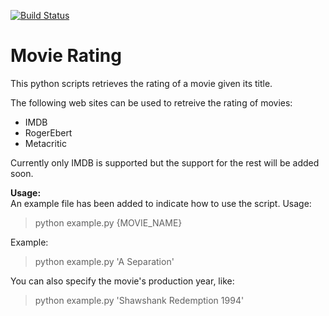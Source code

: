 [![Build Status](https://travis-ci.org/meysammahfouzi/movie-rating.svg?branch=master)](https://travis-ci.org/meysammahfouzi/movie-rating)
# Movie Rating
This python scripts retrieves the rating of a movie given its title.

The following web sites can be used to retreive the rating of movies:

- IMDB 
- RogerEbert 
- Metacritic

Currently only IMDB is supported but the support for the rest will be added soon.

**Usage:**  
An example file has been added to indicate how to use the script. Usage:  

> python example.py {MOVIE_NAME}  

Example:  
 	
> python example.py 'A Separation'

You can also specify the movie's production year, like:  
> python example.py 'Shawshank Redemption 1994'


